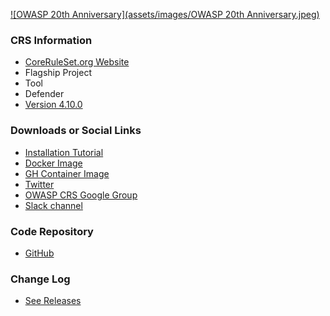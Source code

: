 [![OWASP 20th Anniversary](assets/images/OWASP 20th Anniversary.jpeg)](https://20thanniversary.owasp.org/)

### CRS Information
* [CoreRuleSet.org Website](https://coreruleset.org)
* <i class="fas fa-flag" style="color:#2ADA08;"></i> Flagship Project
* <i class="fas fa-tools" style="color:#233e81;"></i> Tool
* <i class="fas fa-shield-alt" style="color:#233e81;"></i> Defender
* [Version 4.10.0](https://github.com/coreruleset/coreruleset/releases/tag/v4.10.0)

### Downloads or Social Links
* [Installation Tutorial](https://coreruleset.org/docs/deployment/install/)
* [Docker Image](https://hub.docker.com/r/owasp/modsecurity-crs/) 
* [GH Container Image](https://github.com/coreruleset/modsecurity-crs-docker/pkgs/container/modsecurity-crs)
* [Twitter](https://twitter.com/coreruleset)
* [OWASP CRS Google Group](https://groups.google.com/a/owasp.org/forum/#!forum/modsecurity-core-rule-set-project)
* [Slack channel](https://owasp.slack.com/archives/CBKGH8A5P)

### Code Repository
* [GitHub](https://github.com/coreruleset/coreruleset/)

### Change Log
* [See Releases](https://github.com/coreruleset/coreruleset/releases)

